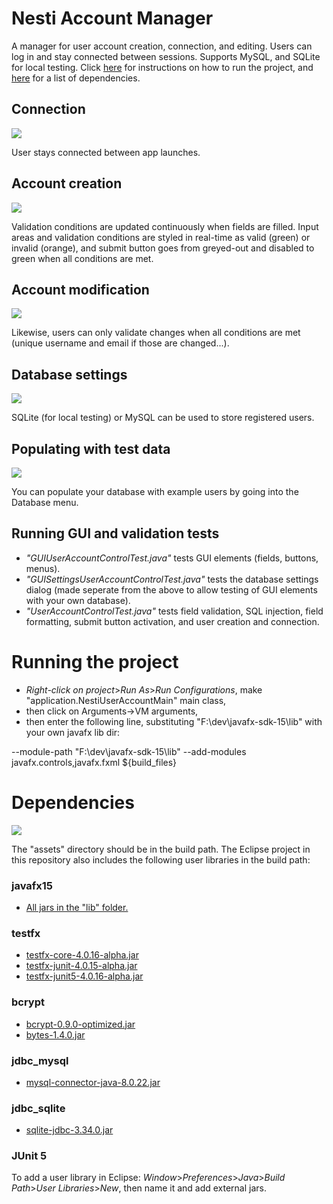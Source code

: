 Nesti Account Manager
=============
A manager for user account creation, connection, and editing.  Users can log in and stay connected between sessions. Supports MySQL, and SQLite for local testing. Click [here](#running-the-project) for instructions on how to run the project, and [here](#dependencies) for a list of dependencies.

## Connection
![](https://github.com/erikshea/nesti/blob/master/assets/readme/connection.png?raw=true)

User stays connected between app launches.

## Account creation
![](https://github.com/erikshea/nesti/blob/master/assets/readme/creation.png?raw=true)

Validation conditions are updated continuously when fields are filled. Input areas and validation conditions are styled in real-time as valid (green) or invalid (orange), and submit button goes from greyed-out and disabled to green when all conditions are met.

## Account modification
![](https://github.com/erikshea/nesti/blob/master/assets/readme/modification.png?raw=true)

Likewise, users can only validate changes when all conditions are met (unique username and email if those are changed...). 

## Database settings
![](https://github.com/erikshea/nesti/blob/master/assets/readme/database-settings.png?raw=true)

SQLite (for local testing) or MySQL can be used to store registered users.

## Populating with test data
![](https://github.com/erikshea/nesti/blob/master/assets/readme/populate_database.png?raw=true)

You can populate your database with example users by going into the Database menu.

## Running GUI and validation tests
* *"GUIUserAccountControlTest.java"* tests GUI elements (fields, buttons, menus).
* *"GUISettingsUserAccountControlTest.java"* tests the database settings dialog (made seperate from the above to allow testing of GUI elements with your own database).
* *"UserAccountControlTest.java"* tests field validation, SQL injection, field formatting, submit button activation, and user creation and connection.

Running the project
=============
* *Right-click on project*>*Run As*>*Run Configurations*, make "application.NestiUserAccountMain" main class,
* then click on Arguments->VM arguments,
* then enter the following line, substituting "F:\dev\javafx-sdk-15\lib" with your own javafx lib dir:

--module-path "F:\dev\javafx-sdk-15\lib" --add-modules javafx.controls,javafx.fxml ${build_files}

Dependencies
=============
![](https://github.com/erikshea/nesti/blob/master/assets/readme/nesti-build-path.png?raw=true)

The "assets" directory should be in the build path. The Eclipse project in this repository also includes the following user libraries in the build path:

### javafx15
* [All jars in the "lib" folder.](https://gluonhq.com/products/javafx/)

### testfx
* [testfx-core-4.0.16-alpha.jar](https://repo1.maven.org/maven2/org/testfx/testfx-core/4.0.16-alpha/testfx-core-4.0.16-alpha.jar)
* [testfx-junit-4.0.15-alpha.jar](https://repo1.maven.org/maven2/org/testfx/testfx-junit/4.0.15-alpha/testfx-junit-4.0.15-alpha.jar)
* [testfx-junit5-4.0.16-alpha.jar](https://repo1.maven.org/maven2/org/testfx/testfx-junit5/4.0.16-alpha/testfx-junit5-4.0.16-alpha.jar)

### bcrypt
* [bcrypt-0.9.0-optimized.jar](https://repo1.maven.org/maven2/at/favre/lib/bcrypt/0.9.0/bcrypt-0.9.0-optimized.jar)
* [bytes-1.4.0.jar](https://repo1.maven.org/maven2/at/favre/lib/bytes/1.4.0/bytes-1.4.0.jar)

### jdbc_mysql
* [mysql-connector-java-8.0.22.jar](https://dev.mysql.com/downloads/connector/j/)

### jdbc_sqlite
* [sqlite-jdbc-3.34.0.jar](https://repo1.maven.org/maven2/org/xerial/sqlite-jdbc/3.34.0/sqlite-jdbc-3.34.0.jar)

### JUnit 5

To add a user library in Eclipse: *Window*>*Preferences*>*Java*>*Build Path*>*User Libraries*>*New*, then name it and add external jars.